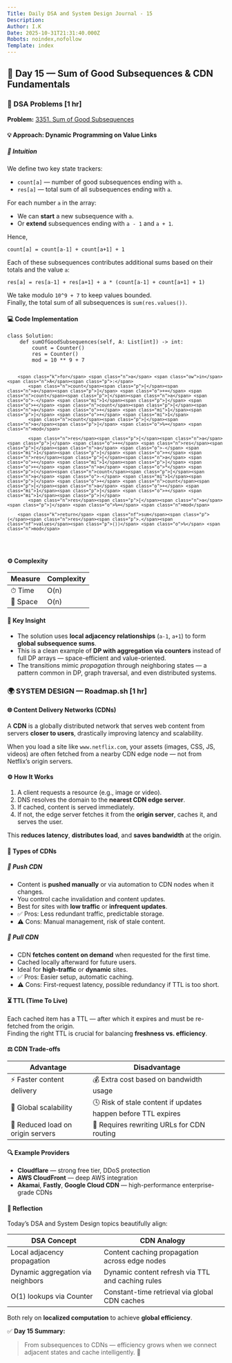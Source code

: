 ```yaml
---
Title: Daily DSA and System Design Journal - 15
Description: 
Author: I.K
Date: 2025-10-31T21:31:40.000Z
Robots: noindex,nofollow
Template: index
---
```

<h2>
  
  
  🧩 Day 15 — Sum of Good Subsequences &amp; CDN Fundamentals
</h2>




<h3>
  
  
  🧠 DSA Problems [1 hr]
</h3>

<p><strong>Problem:</strong> <a href="https://leetcode.com/problems/sum-of-good-subsequences/" rel="noopener noreferrer">3351. Sum of Good Subsequences</a></p>

<h4>
  
  
  💡 Approach: Dynamic Programming on Value Links
</h4>

<h5>
  
  
  🧠 Intuition
</h5>

<p>We define two key state trackers:</p>

<ul>
<li>
<code>count[a]</code> — number of good subsequences ending with <code>a</code>.</li>
<li>
<code>res[a]</code> — total sum of all subsequences ending with <code>a</code>.</li>
</ul>

<p>For each number <code>a</code> in the array:</p>

<ul>
<li>We can <strong>start</strong> a new subsequence with <code>a</code>.</li>
<li>Or <strong>extend</strong> subsequences ending with <code>a - 1</code> and <code>a + 1</code>.</li>
</ul>

<p>Hence,<br>
</p>

<div class="highlight js-code-highlight">
<pre class="highlight plaintext"><code>count[a] = count[a-1] + count[a+1] + 1
</code></pre>

</div>



<p>Each of these subsequences contributes additional sums based on their totals and the value <code>a</code>:<br>
</p>

<div class="highlight js-code-highlight">
<pre class="highlight plaintext"><code>res[a] = res[a-1] + res[a+1] + a * (count[a-1] + count[a+1] + 1)
</code></pre>

</div>



<p>We take modulo <code>10^9 + 7</code> to keep values bounded.<br>
Finally, the total sum of all subsequences is <code>sum(res.values())</code>.</p>




<h4>
  
  
  💻 Code Implementation
</h4>



<div class="highlight js-code-highlight">
<pre class="highlight python"><code><span class="k">class</span> <span class="nc">Solution</span><span class="p">:</span>
    <span class="k">def</span> <span class="nf">sumOfGoodSubsequences</span><span class="p">(</span><span class="n">self</span><span class="p">,</span> <span class="n">A</span><span class="p">:</span> <span class="n">List</span><span class="p">[</span><span class="nb">int</span><span class="p">])</span> <span class="o">-&gt;</span> <span class="nb">int</span><span class="p">:</span>
        <span class="n">count</span> <span class="o">=</span> <span class="nc">Counter</span><span class="p">()</span>
        <span class="n">res</span> <span class="o">=</span> <span class="nc">Counter</span><span class="p">()</span>
        <span class="n">mod</span> <span class="o">=</span> <span class="mi">10</span> <span class="o">**</span> <span class="mi">9</span> <span class="o">+</span> <span class="mi">7</span>

        <span class="k">for</span> <span class="n">a</span> <span class="ow">in</span> <span class="n">A</span><span class="p">:</span>
            <span class="n">count</span><span class="p">[</span><span class="n">a</span><span class="p">]</span> <span class="o">+=</span> <span class="n">count</span><span class="p">[</span><span class="n">a</span> <span class="o">-</span> <span class="mi">1</span><span class="p">]</span> <span class="o">+</span> <span class="n">count</span><span class="p">[</span><span class="n">a</span> <span class="o">+</span> <span class="mi">1</span><span class="p">]</span> <span class="o">+</span> <span class="mi">1</span>
            <span class="n">count</span><span class="p">[</span><span class="n">a</span><span class="p">]</span> <span class="o">%=</span> <span class="n">mod</span>

            <span class="n">res</span><span class="p">[</span><span class="n">a</span><span class="p">]</span> <span class="o">+=</span> <span class="n">res</span><span class="p">[</span><span class="n">a</span> <span class="o">-</span> <span class="mi">1</span><span class="p">]</span> <span class="o">+</span> <span class="n">res</span><span class="p">[</span><span class="n">a</span> <span class="o">+</span> <span class="mi">1</span><span class="p">]</span> <span class="o">+</span> <span class="n">a</span> <span class="o">*</span> <span class="p">(</span><span class="n">count</span><span class="p">[</span><span class="n">a</span> <span class="o">-</span> <span class="mi">1</span><span class="p">]</span> <span class="o">+</span> <span class="n">count</span><span class="p">[</span><span class="n">a</span> <span class="o">+</span> <span class="mi">1</span><span class="p">]</span> <span class="o">+</span> <span class="mi">1</span><span class="p">)</span>
            <span class="n">res</span><span class="p">[</span><span class="n">a</span><span class="p">]</span> <span class="o">%=</span> <span class="n">mod</span>

        <span class="k">return</span> <span class="nf">sum</span><span class="p">(</span><span class="n">res</span><span class="p">.</span><span class="nf">values</span><span class="p">())</span> <span class="o">%</span> <span class="n">mod</span>
</code></pre>

</div>






<h4>
  
  
  ⚙️ Complexity
</h4>

<div class="table-wrapper-paragraph"><table>
<thead>
<tr>
<th>Measure</th>
<th>Complexity</th>
</tr>
</thead>
<tbody>
<tr>
<td>⏱ Time</td>
<td>O(n)</td>
</tr>
<tr>
<td>💾 Space</td>
<td>O(n)</td>
</tr>
</tbody>
</table></div>




<h4>
  
  
  🧩 Key Insight
</h4>

<ul>
<li>The solution uses <strong>local adjacency relationships</strong> (<code>a-1</code>, <code>a+1</code>) to form <strong>global subsequence sums</strong>.</li>
<li>This is a clean example of <strong>DP with aggregation via counters</strong> instead of full DP arrays — space-efficient and value-oriented.</li>
<li>The transitions mimic <em>propagation</em> through neighboring states — a pattern common in DP, graph traversal, and even distributed systems.</li>
</ul>




<h3>
  
  
  🌍 SYSTEM DESIGN — Roadmap.sh [1 hr]
</h3>

<h4>
  
  
  🌐 Content Delivery Networks (CDNs)
</h4>

<p>A <strong>CDN</strong> is a globally distributed network that serves web content from servers <strong>closer to users</strong>, drastically improving latency and scalability.</p>

<p>When you load a site like <code>www.netflix.com</code>, your assets (images, CSS, JS, videos) are often fetched from a nearby CDN edge node — not from Netflix’s origin servers.</p>




<h4>
  
  
  ⚙️ How It Works
</h4>

<ol>
<li>A client requests a resource (e.g., image or video).</li>
<li>DNS resolves the domain to the <strong>nearest CDN edge server</strong>.</li>
<li>If cached, content is served immediately.</li>
<li>If not, the edge server fetches it from the <strong>origin server</strong>, caches it, and serves the user.</li>
</ol>

<p>This <strong>reduces latency</strong>, <strong>distributes load</strong>, and <strong>saves bandwidth</strong> at the origin.</p>




<h4>
  
  
  🧱 Types of CDNs
</h4>

<h5>
  
  
  🔹 Push CDN
</h5>

<ul>
<li>Content is <strong>pushed manually</strong> or via automation to CDN nodes when it changes.</li>
<li>You control cache invalidation and content updates.</li>
<li>Best for sites with <strong>low traffic</strong> or <strong>infrequent updates</strong>.</li>
<li>✅ Pros: Less redundant traffic, predictable storage.</li>
<li>⚠️ Cons: Manual management, risk of stale content.</li>
</ul>

<h5>
  
  
  🔹 Pull CDN
</h5>

<ul>
<li>CDN <strong>fetches content on demand</strong> when requested for the first time.</li>
<li>Cached locally afterward for future users.</li>
<li>Ideal for <strong>high-traffic</strong> or <strong>dynamic</strong> sites.</li>
<li>✅ Pros: Easier setup, automatic caching.</li>
<li>⚠️ Cons: First-request latency, possible redundancy if TTL is too short.</li>
</ul>




<h4>
  
  
  ⏳ TTL (Time To Live)
</h4>

<p>Each cached item has a TTL — after which it expires and must be re-fetched from the origin.<br>
Finding the right TTL is crucial for balancing <strong>freshness vs. efficiency</strong>.</p>




<h4>
  
  
  ⚖️ CDN Trade-offs
</h4>

<div class="table-wrapper-paragraph"><table>
<thead>
<tr>
<th>Advantage</th>
<th>Disadvantage</th>
</tr>
</thead>
<tbody>
<tr>
<td>⚡ Faster content delivery</td>
<td>💰 Extra cost based on bandwidth usage</td>
</tr>
<tr>
<td>🧭 Global scalability</td>
<td>🕓 Risk of stale content if updates happen before TTL expires</td>
</tr>
<tr>
<td>🧱 Reduced load on origin servers</td>
<td>🔗 Requires rewriting URLs for CDN routing</td>
</tr>
</tbody>
</table></div>




<h4>
  
  
  🔍 Example Providers
</h4>

<ul>
<li>
<strong>Cloudflare</strong> — strong free tier, DDoS protection</li>
<li>
<strong>AWS CloudFront</strong> — deep AWS integration</li>
<li>
<strong>Akamai</strong>, <strong>Fastly</strong>, <strong>Google Cloud CDN</strong> — high-performance enterprise-grade CDNs</li>
</ul>




<h4>
  
  
  🧠 Reflection
</h4>

<p>Today’s DSA and System Design topics beautifully align:</p>

<div class="table-wrapper-paragraph"><table>
<thead>
<tr>
<th>DSA Concept</th>
<th>CDN Analogy</th>
</tr>
</thead>
<tbody>
<tr>
<td>Local adjacency propagation</td>
<td>Content caching propagation across edge nodes</td>
</tr>
<tr>
<td>Dynamic aggregation via neighbors</td>
<td>Dynamic content refresh via TTL and caching rules</td>
</tr>
<tr>
<td>O(1) lookups via Counter</td>
<td>Constant-time retrieval via global CDN caches</td>
</tr>
</tbody>
</table></div>

<p>Both rely on <strong>localized computation</strong> to achieve <strong>global efficiency</strong>.</p>




<p>✅ <strong>Day 15 Summary:</strong></p>

<blockquote>
<p>From subsequences to CDNs — efficiency grows when we connect adjacent states and cache intelligently. 🚀</p>
</blockquote>

